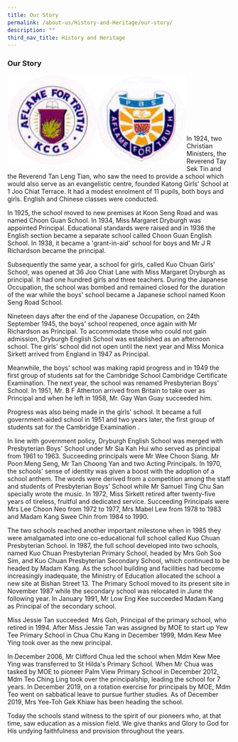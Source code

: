 ```yaml
---
title: Our Story
permalink: /about-us/History-and-Heritage/our-story/
description: ""
third_nav_title: History and Heritage
---
```

### **Our Story**

<img src="/images/ourstory%201.gif" 
     style="width:40%" align=left>
<img src="/images/ourstory%202.gif" 
     style="width:40%" align=left>

<br><br><br><br><br><br><br>

In 1924, two Christian Ministers, the Reverend Tay Sek Tin and the Reverend Tan Leng Tian, who saw the need to provide a school which would also serve as an evangelistic centre, founded Katong Girls' School at 1 Joo Chiat Terrace. It had a modest enrolment of 11 pupils, both boys and girls. English and Chinese classes were conducted.

In 1925, the school moved to new premises at Koon Seng Road and was named Choon Guan School. In 1934, Miss Margaret Dryburgh was appointed Principal. Educational standards were raised and in 1936 the English section became a separate school called Choon Guan English School. In 1938, it became a 'grant-in-aid' school for boys and Mr J R Richardson became the principal.

Subsequently the same year, a school for girls, called Kuo Chuan Girls' School, was opened at 36 Joo Chiat Lane with Miss Margaret Dryburgh as principal. It had one hundred girls and three teachers. During the Japanese Occupation, the school was bombed and remained closed for the duration of the war while the boys' school became a Japanese school named Koon Seng Road School.

Nineteen days after the end of the Japanese Occupation, on 24th September 1945, the boys' school reopened, once again with Mr Richardson as Principal. To accommodate those who could not gain admission, Dryburgh English School was established as an afternoon school. The girls' school did not open until the next year and Miss Monica Sirkett arrived from England in 1947 as Principal.

Meanwhile, the boys' school was making rapid progress and in 1949 the first group of students sat for the Cambridge School Cambridge Certificate Examination. The next year, the school was renamed Presbyterian Boys' School. In 1951, Mr. B F Atherton arrived from Britain to take over as Principal and when he left in 1958, Mr. Gay Wan Guay succeeded him.

Progress was also being made in the girls' school. It became a full government-aided school in 1951 and two years later, the first group of students sat for the Cambridge Examination .

In line with government policy, Dryburgh English School was merged with Presbyterian Boys' School under Mr Sia Kah Hui who served as principal from 1961 to 1963. Succeeding principals were Mr Wee Choon Siang. Mr Poon Meng Seng, Mr Tan Choong Yan and two Acting Principals. In 1970, the schools' sense of identity was given a boost with the adoption of a school anthem. The words were derived from a competition among the staff and students of Presbyterian Boys' School while Mr Samuel Ting Chu San specially wrote the music. In 1972, Miss Sirkett retired after twenty-five years of tireless, fruitful and dedicated service. Succeeding Principals were Mrs Lee Choon Neo from 1972 to 1977, Mrs Mabel Lew from 1978 to 1983 and Madam Kang Swee Chin from 1984 to 1990.

The two schools reached another important milestone when in 1985 they were amalgamated into one co-educational full school called Kuo Chuan Presbyterian School. In 1987, the full school developed into two schools, named Kuo Chuan Presbyterian Primary School, headed by Mrs Goh Soo Sim, and Kuo Chuan Presbyterian Secondary School, which continued to be headed by Madam Kang. As the school building and facilities had become increasingly inadequate, the Ministry of Education allocated the school a new site at Bishan Street 13. The Primary School moved to its present site in November 1987 while the secondary school was relocated in June the following year. In January 1991, Mr Low Eng Kee succeeded Madam Kang as Principal of the secondary school.

Miss Jessie Tan succeeded  Mrs Goh, Principal of the primary school, who retired in 1994. After Miss Jessie Tan was assigned by MOE to start up Yew Tee Primary School in Chua Chu Kang in December 1999, Mdm Kew Mee Ying took over as the new principal.

In December 2006, Mr Clifford Chua led the school when Mdm Kew Mee Ying was transferred to St Hilda's Primary School. When Mr Chua was tasked by MOE to pioneer Palm View Primary School in December 2012, Mdm Teo Ching Ling took over the principalship, leading the school for 7 years. In December 2019, on a rotation exercise for principals by MOE, Mdm Teo went on sabbatical leave to pursue further studies. As of December 2019, Mrs Yee-Toh Gek Khiaw has been heading the school.

Today the schools stand witness to the spirit of our pioneers who, at that time, saw education as a mission field. We give thanks and Glory to God for His undying faithfulness and provision throughout the years.